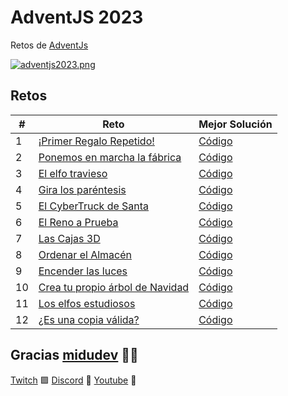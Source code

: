 # AdventJS 2023

Retos de [AdventJs](https://adventjs.dev)

[![adventjs2023.png](https://i.postimg.cc/RFLBqJVZ/adventjs.png)](https://adventjs.dev)

## Retos

| #   | Reto                                                                  | Mejor Solución                                   |
| --- | --------------------------------------------------------------------- | ------------------------------------------------ |
| 1   | [¡Primer Regalo Repetido!](./challenges/challenge01/README.md)        | [Código](./challenges/challenge01/solution01.js) |
| 2   | [Ponemos en marcha la fábrica](./challenges/challenge02/README.md)    | [Código](./challenges/challenge02/solution01.js) |
| 3   | [El elfo travieso](./challenges/challenge03/README.md)                | [Código](./challenges/challenge03/solution01.js) |
| 4   | [Gira los paréntesis](./challenges/challenge04/README.md)             | [Código](./challenges/challenge04/solution01.js) |
| 5   | [El CyberTruck de Santa](./challenges/challenge05/README.md)          | [Código](./challenges/challenge05/solution01.js) |
| 6   | [El Reno a Prueba](./challenges/challenge06/README.md)                | [Código](./challenges/challenge06/solution01.js) |
| 7   | [Las Cajas 3D](./challenges/challenge07/README.md)                    | [Código](./challenges/challenge07/solution01.js) |
| 8   | [Ordenar el Almacén](./challenges/challenge08/README.md)              | [Código](./challenges/challenge08/solution01.js) |
| 9   | [Encender las luces](./challenges/challenge09/README.md)              | [Código](./challenges/challenge09/solution01.js) |
| 10  | [Crea tu propio árbol de Navidad](./challenges/challenge10/README.md) | [Código](./challenges/challenge10/solution01.js) |
| 11  | [Los elfos estudiosos](./challenges/challenge11/README.md)            | [Código](./challenges/challenge11/solution01.js) |
| 12  | [¿Es una copia válida?](./challenges/challenge12/README.md)           | [Código](./challenges/challenge12/solution01.js) |

## Gracias [midudev](https://twitter.com/midudev) 🧑‍💻

[Twitch](https://twitch.tv/midudev) 🟪 [Discord](https://discord.gg/midudev) 🔵 [Youtube](https://youtube.com/midudev) 🔴
